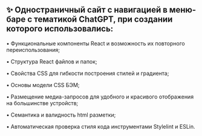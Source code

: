 <h2>✨ Одностраничный сайт с навигацией в меню-баре с тематикой ChatGPT, при создании которого использовались:</h2>

• Функциональные компоненты React и возможность их повторного переиспользования;   

• Структура React файлов и папок;     

• Свойства CSS для гибкости построения стилей и градиента;    

• Основы модели CSS БЭМ;     

• Размещение медиа-запросов для удобного и красивого отображения на большинстве устройств;  

• Семантика и валидность html разметки;

• Автоматическая проверка стиля кода инструментами Stylelint и ESLin.
